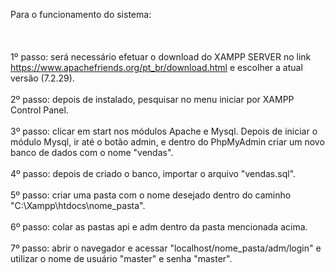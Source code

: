 Para o funcionamento do sistema:<br><br><br><br>
1º passo: será necessário efetuar o download do XAMPP SERVER no link https://www.apachefriends.org/pt_br/download.html e escolher a atual versão (7.2.29).<br><br>
2º passo: depois de instalado, pesquisar no menu iniciar por XAMPP Control Panel.<br><br>
3º passo: clicar em start nos módulos Apache e Mysql. Depois de iniciar o módulo Mysql, ir até o botão admin, e dentro do PhpMyAdmin criar um novo banco de dados com o nome "vendas".<br><br>
4º passo: depois de criado o banco, importar o arquivo "vendas.sql".<br><br>
5º passo: criar uma pasta com o nome desejado dentro do caminho "C:\Xampp\htdocs\nome_pasta".<br><br>
6º passo: colar as pastas api e adm dentro da pasta mencionada acima.<br><br>
7º passo: abrir o navegador e acessar "localhost/nome_pasta/adm/login" e utilizar o nome de usuário "master" e senha "master".<br><br>

